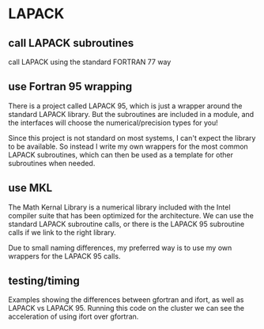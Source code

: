 # LAPACK

## call LAPACK subroutines

call LAPACK using the standard FORTRAN 77 way

## use Fortran 95 wrapping

There is a project called LAPACK 95, which is just a wrapper around
the standard LAPACK library. But the subroutines are included in a
module, and the interfaces will choose the numerical/precision types
for you!

Since this project is not standard on most systems, I can't expect the
library to be available. So instead I write my own wrappers for the
most common LAPACK subroutines, which can then be used as a template
for other subroutines when needed.

## use MKL

The Math Kernal Library is a numerical library included with the Intel
compiler suite that has been optimized for the architecture. We can
use the standard LAPACK subroutine calls, or there is the LAPACK 95
subroutine calls if we link to the right library.

Due to small naming differences, my preferred way is to use my own
wrappers for the LAPACK 95 calls.

## testing/timing

Examples showing the differences between gfortran and ifort, as well
as LAPACK vs LAPACK 95. Running this code on the cluster we can see
the acceleration of using ifort over gfortran.
